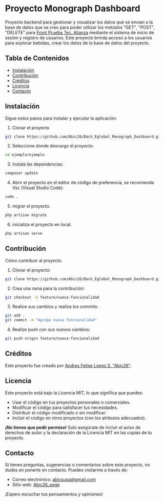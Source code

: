 # Proyecto Monograph Dashboard

Proyecto backend para gestionar y visualizar los datos que se envian a la base de datos que se creo para poder utilizar los metodos "GET", "POST", "DELETE" para [Front Prueba Tec. Alianza](https://github.com/Abic26/front_prueba_tec_alianza.git) mediante el sistema de inicio de sesión y registro de usuarios. Este proyecto brinda acceso a los usuarios para explorar bebidas, crear los datos de la base de datos del proyecto.

## Tabla de Contenidos

- [Instalación](#instalación)
- [Contribución](#Contribución)
- [Créditos](#créditos)
- [Licencia](#licencia)
- [Contacto](#contacto)

## Instalación

Sigue estos pasos para instalar y ejecutar la aplicación:

1. Clonar el proyecto 
```sh
git clone https://github.com/Abic26/Back_Eglobal_Monograph_Dashboard.git
```
2. Seleccione donde descargo el proyecto:
```sh
cd ejemplo/ejemplo
```
3. Instala las dependencias:
```sh
composer update
```
4. Abrir el proyecto en el editor de código de preferencia, se recomienda Vsc (Visual Studio Code):
```sh
code .
```
5. migrar el proyecto.
```sh
php artisan migrate
```
6. inicializa el proyecto en local.
```sh
php artisan serve
```

## Contribución

Cómo contribuir al proyecto.
1. Clonar el proyecto:
```sh
git clone https://github.com/Abic26/Back_Eglobal_Monograph_Dashboard.git
```
2. Crea una rama para la contribución: 
```sh
git checkout -b feature/nueva-funcionalidad
```
3. Realice sus cambios y realiza los commits: 
```sh
git add .
git commit -m "Agrega nueva funcionalidad"
```
4. Realize push con sus nuevos cambios: 
```sh
git push origin feature/nueva-funcionalidad
```

## Créditos

Este proyecto fue creado por [Andres Felipe Lopez S. "Abic26"](https://github.com/Abic26).

## Licencia

Este proyecto está bajo la Licencia MIT, lo que significa que puedes:

- Usar el código en tus proyectos personales o comerciales.
- Modificar el código para satisfacer tus necesidades.
- Distribuir el código modificado o sin modificar.
- Incluir el código en otros proyectos (con los atributos adecuados).

**¡No tienes que pedir permiso!** Solo asegúrate de incluir el aviso de derechos de autor y la declaración de la Licencia MIT en las copias de tu proyecto.

## Contacto

Si tienes preguntas, sugerencias o comentarios sobre este proyecto, no dudes en ponerte en contacto. Puedes visitarme a través de:

- Correo electrónico: [abicsupa@gmail.com](mailto:abicsupa@gmail.com)
- Sitio web: [Abic26_page](https://abicdev.vercel.app/)

¡Espero escuchar tus pensamientos y opiniones!


